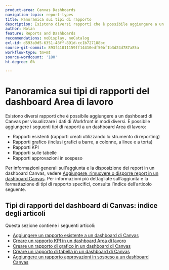 ```yaml
---
product-area: Canvas Dashboards
navigation-topic: report-types
title: Panoramica sui tipi di rapporto
description: Esistono diversi rapporti che è possibile aggiungere a un dashboard di Canvas per visualizzare i dati di Workfront in modi diversi.
author: Nolan
feature: Reports and Dashboards
recommendations: noDisplay, noCatalog
exl-id: d593a9d5-6351-48ff-891d-cc1b727188bc
source-git-commit: 893f41011159ff14410edf50bf1b3d24d787a85a
workflow-type: tm+mt
source-wordcount: '180'
ht-degree: 0%

---
```


# Panoramica sui tipi di rapporti del dashboard Area di lavoro

Esistono diversi rapporti che è possibile aggiungere a un dashboard di Canvas per visualizzare i dati di Workfront in modi diversi. È possibile aggiungere i seguenti tipi di rapporti a un dashboard Area di lavoro:

* Rapporti esistenti (rapporti creati utilizzando lo strumento di reporting)
* Rapporti grafico (inclusi grafici a barre, a colonne, a linee e a torta)
* Rapporti KPI
* Rapporti sulle tabelle
* Rapporti approvazioni in sospeso

Per informazioni generali sull&#39;aggiunta e la disposizione dei report in un dashboard Canvas, vedere [Aggiungere, rimuovere o disporre report in un dashboard Canvas](/help/quicksilver/reports-and-dashboards/canvas-dashboards/manage-canvas-dashboards/add-remove-arrange-reports.md). Per informazioni più dettagliate sull’aggiunta e la formattazione di tipi di rapporto specifici, consulta l’indice dell’articolo seguente.

## Tipi di rapporti del dashboard di Canvas: indice degli articoli

Questa sezione contiene i seguenti articoli:

* [Aggiungere un rapporto esistente a un dashboard di Canvas](/help/quicksilver/reports-and-dashboards/canvas-dashboards/report-types/add-existing-report.md)
* [Creare un rapporto KPI in un dashboard Area di lavoro](/help/quicksilver/reports-and-dashboards/canvas-dashboards/report-types/build-kpi-report.md)
* [Creare un rapporto di grafico in un dashboard di Canvas](/help/quicksilver/reports-and-dashboards/canvas-dashboards/report-types/build-chart-report.md)
* [Creare un rapporto di tabella in un dashboard di Canvas](/help/quicksilver/reports-and-dashboards/canvas-dashboards/report-types/build-table-report.md)
* [Aggiungere un rapporto approvazioni in sospeso a un dashboard Canvas](/help/quicksilver/reports-and-dashboards/canvas-dashboards/report-types/add-pending-approvals-report.md)
